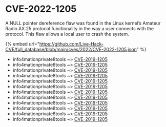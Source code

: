 # CVE-2022-1205

A NULL pointer dereference flaw was found in the Linux kernel’s Amateur Radio AX.25 protocol functionality in the way a user connects with the protocol. This flaw allows a local user to crash the system.

{% embed url="https://github.com/Live-Hack-CVE/full_database/blob/main/cves/2022/CVE-2022-1205.json" %}


* info4mationprivate8tools ~> [CVE-2019-1205](https://www.alice-snow.ru/2022/database/cve-2022-1205/cve-2019-1205-info4mationprivate8tools)
* info4mationprivate8tools ~> [CVE-2019-1205](https://www.alice-snow.ru/2022/database/cve-2022-1205/cve-2019-1205-info4mationprivate8tools)
* info4mationprivate8tools ~> [CVE-2019-1205](https://www.alice-snow.ru/2022/database/cve-2022-1205/cve-2019-1205-info4mationprivate8tools)
* info4mationprivate8tools ~> [CVE-2019-1205](https://www.alice-snow.ru/2022/database/cve-2022-1205/cve-2019-1205-info4mationprivate8tools)
* info4mationprivate8tools ~> [CVE-2019-1205](https://www.alice-snow.ru/2022/database/cve-2022-1205/cve-2019-1205-info4mationprivate8tools)
* info4mationprivate8tools ~> [CVE-2019-1205](https://www.alice-snow.ru/2022/database/cve-2022-1205/cve-2019-1205-info4mationprivate8tools)
* info4mationprivate8tools ~> [CVE-2019-1205](https://www.alice-snow.ru/2022/database/cve-2022-1205/cve-2019-1205-info4mationprivate8tools)
* info4mationprivate8tools ~> [CVE-2019-1205](https://www.alice-snow.ru/2022/database/cve-2022-1205/cve-2019-1205-info4mationprivate8tools)
* info4mationprivate8tools ~> [CVE-2019-1205](https://www.alice-snow.ru/2022/database/cve-2022-1205/cve-2019-1205-info4mationprivate8tools)
* info4mationprivate8tools ~> [CVE-2019-1205](https://www.alice-snow.ru/2022/database/cve-2022-1205/cve-2019-1205-info4mationprivate8tools)
* info4mationprivate8tools ~> [CVE-2019-1205](https://www.alice-snow.ru/2022/database/cve-2022-1205/cve-2019-1205-info4mationprivate8tools)
* info4mationprivate8tools ~> [CVE-2019-1205](https://www.alice-snow.ru/2022/database/cve-2022-1205/cve-2019-1205-info4mationprivate8tools)